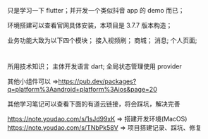 只是学习一下 flutter；并开发一个类似抖音 app 的 demo 而已；

环境搭建可以查看官网具体安装，本项目是 3.7.7 版本构造；

业务功能大致为以下四个模块；
接入视频刷；
商城；
消息;
个人页面;

#

所用技术知识；
主体开发语言 dart;
全局状态管理使用 provider

其他小组件可以 =>https://pub.dev/packages?q=platform%3Aandroid+platform%3Aios&page=20

其他学习笔记可以查看下面的有道云链接，将会踩坑，解决完善

https://note.youdao.com/s/1sJd99xK => 搭建开发环境(MacOS)
https://note.youdao.com/s/TNbPk58V => 项目搭建记录、踩坑、修复
